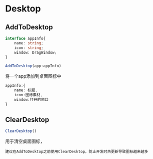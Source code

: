 <!--
 * @Author: zhangweiyuan-Royal
 * @LastEditTime: 2022-03-08 16:12:06
 * @Description: 
-->
# Desktop
## AddToDesktop

```ts
interface appInfo{
    name: string;
    icon: string;
    window: DragWindow;
}

AddToDesktop(app:appInfo)
```
将一个app添加到桌面图标中

```ts
appInfo:{
    name: 标题,
    icon:图标素材,
    window:打开的窗口
}

```

## ClearDesktop

```ts
ClearDesktop()
```
用于清空桌面图标，

    建议在AddToDesktop之前使用ClearDesktop，防止开发时热更新导致图标越来越多
